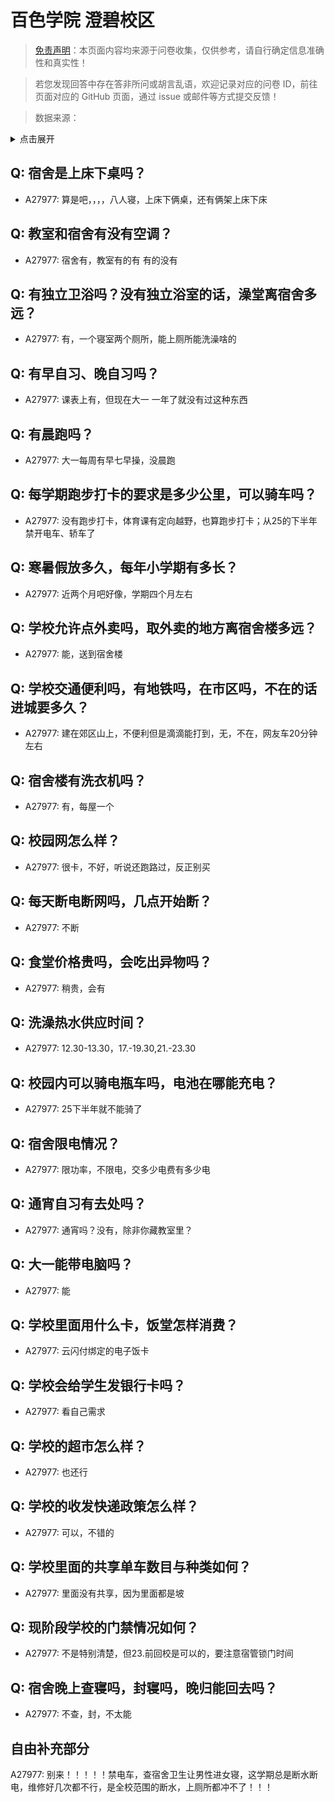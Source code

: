 # 百色学院 澄碧校区

> [免责声明](https://colleges.chat/#_3)：本页面内容均来源于问卷收集，仅供参考，请自行确定信息准确性和真实性！

> 若您发现回答中存在答非所问或胡言乱语，欢迎记录对应的问卷 ID，前往页面对应的 GitHub 页面，通过 issue 或邮件等方式提交反馈！

> 数据来源：

<details><summary>点击展开</summary>
<ul>
<li>A27977: 3117630774@qq.com (2025 年 05 月)</li>
</ul>
</details>

## Q: 宿舍是上床下桌吗？

- A27977: 算是吧，，，，八人寝，上床下俩桌，还有俩架上床下床

## Q: 教室和宿舍有没有空调？

- A27977: 宿舍有，教室有的有 有的没有

## Q: 有独立卫浴吗？没有独立浴室的话，澡堂离宿舍多远？

- A27977: 有，一个寝室两个厕所，能上厕所能洗澡啥的

## Q: 有早自习、晚自习吗？

- A27977: 课表上有，但现在大一 一年了就没有过这种东西

## Q: 有晨跑吗？

- A27977: 大一每周有早七早操，没晨跑

## Q: 每学期跑步打卡的要求是多少公里，可以骑车吗？

- A27977: 没有跑步打卡，体育课有定向越野，也算跑步打卡；从25的下半年禁开电车、轿车了

## Q: 寒暑假放多久，每年小学期有多长？

- A27977: 近两个月吧好像，学期四个月左右

## Q: 学校允许点外卖吗，取外卖的地方离宿舍楼多远？

- A27977: 能，送到宿舍楼

## Q: 学校交通便利吗，有地铁吗，在市区吗，不在的话进城要多久？

- A27977: 建在郊区山上，不便利但是滴滴能打到，无，不在，网友车20分钟左右

## Q: 宿舍楼有洗衣机吗？

- A27977: 有，每屋一个

## Q: 校园网怎么样？

- A27977: 很卡，不好，听说还跑路过，反正别买

## Q: 每天断电断网吗，几点开始断？

- A27977: 不断

## Q: 食堂价格贵吗，会吃出异物吗？

- A27977: 稍贵，会有

## Q: 洗澡热水供应时间？

- A27977: 12.30-13.30，17.-19.30,21.-23.30

## Q: 校园内可以骑电瓶车吗，电池在哪能充电？

- A27977: 25下半年就不能骑了

## Q: 宿舍限电情况？

- A27977: 限功率，不限电，交多少电费有多少电

## Q: 通宵自习有去处吗？

- A27977: 通宵吗？没有，除非你藏教室里？

## Q: 大一能带电脑吗？

- A27977: 能

## Q: 学校里面用什么卡，饭堂怎样消费？

- A27977: 云闪付绑定的电子饭卡

## Q: 学校会给学生发银行卡吗？

- A27977: 看自己需求

## Q: 学校的超市怎么样？

- A27977: 也还行

## Q: 学校的收发快递政策怎么样？

- A27977: 可以，不错的

## Q: 学校里面的共享单车数目与种类如何？

- A27977: 里面没有共享，因为里面都是坡

## Q: 现阶段学校的门禁情况如何？

- A27977: 不是特别清楚，但23.前回校是可以的，要注意宿管锁门时间

## Q: 宿舍晚上查寝吗，封寝吗，晚归能回去吗？

- A27977: 不查，封，不太能

## 自由补充部分

A27977: 别来！！！！！禁电车，查宿舍卫生让男性进女寝，这学期总是断水断电，维修好几次都不行，是全校范围的断水，上厕所都冲不了！！！